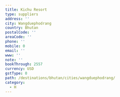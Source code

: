```yaml
---
title: Kichu Resort
type: suppliers
address: ''
city: Wangduephodrang
country: Bhutan
postalCode: ''
areaCode: ''
phone: ''
mobile: 0
email: ''
www: ''
note: ''
bookThrough: 2557
currency: USD
gstType: 0
path: /destinations/bhutan/cities/wangduephodrang/
category:
  - H
---
```


